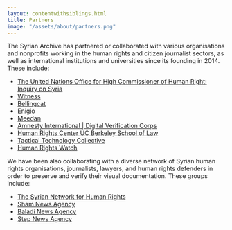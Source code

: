 ```yaml
---
layout: contentwithsiblings.html
title: Partners
image: "/assets/about/partners.png"
---
```

The Syrian Archive has partnered or collaborated with various organisations and nonprofits working in the human rights and citizen journalist sectors, as well as international institutions and universities since its founding in 2014. These include:

- [The United Nations Office for High Commissioner of Human Right: Inquiry on Syria](http://www.ohchr.org/EN/HRBodies/HRC/IICISyria/Pages/IndependentInternationalCommission.aspx)
- [Witness](https://witness.org/)
- [Bellingcat](https://www.bellingcat.com/)
- [Enigio](https://www.enigio.com/)
- [Meedan](https://meedan.com/en/)
- [Amnesty International | Digital Verification Corps](https://www.theengineroom.org/digital-verification-corps/)
- [Human Rights Center UC Berkeley School of Law](https://www.law.berkeley.edu/research/human-rights-center/)
- [Tactical Technology Collective](https://tacticaltech.org/)
- [Human Rights Watch](https://www.hrw.org/)

We have been also collaborating with a diverse network of Syrian human rights organisations, journalists, lawyers, and human rights defenders in order to preserve and verify their visual documentation. These groups include:

- [The Syrian Network for Human Rights](http://sn4hr.org/)
- [Sham News Agency](https://www.facebook.com/ShaamNetwork.Arabic/)
- [Baladi News Agency](https://www.baladi-news.com/ar/)
- [Step News Agency](http://stepagency-sy.net/)
